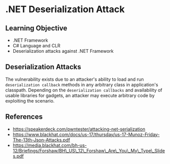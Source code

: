 # .NET Deserialization Attack

## Learning Objective

* .NET Framework
* C# Language and CLR
* Deserialization attacks against .NET Framework

## Deserialization Attacks

The vulnerability exists due to an attacker's ability to load and run `deserialization callback` methods in any arbitrary class in application's classpath. Depending on the `deserialization callbacks` and availability of usable libraries for gadgets, an attacker may execute arbitrary code by exploiting the scenario.



## References

* https://speakerdeck.com/pwntester/attacking-net-serialization
* https://www.blackhat.com/docs/us-17/thursday/us-17-Munoz-Friday-The-13th-Json-Attacks.pdf
* https://media.blackhat.com/bh-us-12/Briefings/Forshaw/BH\_US\_12\_Forshaw\_Are\_You\_My\_Type\_Slides.pdf



